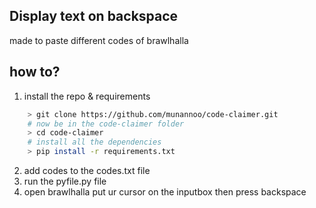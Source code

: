 ## Display text on backspace

made to paste different codes of brawlhalla

## how to?

1. install the repo & requirements

```bash
    > git clone https://github.com/munannoo/code-claimer.git
    # now be in the code-claimer folder
    > cd code-claimer
    # install all the dependencies
    > pip install -r requirements.txt

```

2. add codes to the codes.txt file
3. run the pyfile.py file
4. open brawlhalla put ur cursor on the inputbox then press backspace
